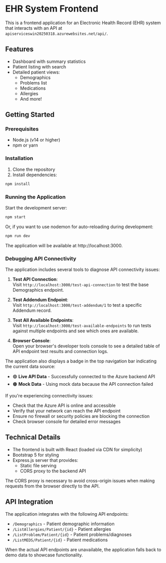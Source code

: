# EHR System Frontend

This is a frontend application for an Electronic Health Record (EHR) system that interacts with an API at `apiserviceswin20250318.azurewebsites.net/api/`.

## Features

- Dashboard with summary statistics
- Patient listing with search
- Detailed patient views:
  - Demographics
  - Problems list
  - Medications
  - Allergies
  - And more!

## Getting Started

### Prerequisites

- Node.js (v14 or higher)
- npm or yarn

### Installation

1. Clone the repository
2. Install dependencies:

```bash
npm install
```

### Running the Application

Start the development server:

```bash
npm start
```

Or, if you want to use nodemon for auto-reloading during development:

```bash
npm run dev
```

The application will be available at http://localhost:3000.

### Debugging API Connectivity

The application includes several tools to diagnose API connectivity issues:

1. **Test API Connection**:  
   Visit `http://localhost:3000/test-api-connection` to test the base Demographics endpoint.

2. **Test Addendum Endpoint**:  
   Visit `http://localhost:3000/test-addendum/1` to test a specific Addendum record.

3. **Test All Available Endpoints**:  
   Visit `http://localhost:3000/test-available-endpoints` to run tests against multiple endpoints and see which ones are available.

4. **Browser Console**:  
   Open your browser's developer tools console to see a detailed table of API endpoint test results and connection logs.

The application also displays a badge in the top navigation bar indicating the current data source:

- 🟢 **Live API Data** - Successfully connected to the Azure backend API
- 🟠 **Mock Data** - Using mock data because the API connection failed

If you're experiencing connectivity issues:
- Check that the Azure API is online and accessible
- Verify that your network can reach the API endpoint
- Ensure no firewall or security policies are blocking the connection
- Check browser console for detailed error messages

## Technical Details

- The frontend is built with React (loaded via CDN for simplicity)
- Bootstrap 5 for styling
- Express.js server that provides:
  - Static file serving
  - CORS proxy to the backend API

The CORS proxy is necessary to avoid cross-origin issues when making requests from the browser directly to the API.

## API Integration

The application integrates with the following API endpoints:

- `/Demographics` - Patient demographic information
- `/ListAllergies/Patient/{id}` - Patient allergies
- `/ListProblem/Patient/{id}` - Patient problems/diagnoses
- `/ListMEDS/Patient/{id}` - Patient medications

When the actual API endpoints are unavailable, the application falls back to demo data to showcase functionality.
